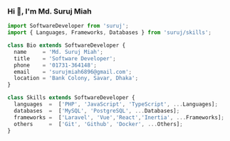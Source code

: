### Hi 👋, I'm Md. Suruj Miah

```javascript
import SoftwareDeveloper from 'suruj';
import { Languages, Frameworks, Databases } from 'suruj/skills';

class Bio extends SoftwareDeveloper {
  name     = 'Md. Suruj Miah';
  title    = 'Software Developer';
  phone    = '01731-364148';
  email    = 'surujmiah6896@gmail.com';
  location = 'Bank Colony, Savar, Dhaka';
}

class Skills extends SoftwareDeveloper {
  languages  =  ['PHP', 'JavaScript', 'TypeScript', ...Languages];
  databases  =  ['MySQL', 'PostgreSQL', ...Databases];
  frameworks =  ['Laravel', 'Vue','React','Inertia', ...Frameworks];
  others     =  ['Git', 'Github', 'Docker', ...Others];
}
```

<!--
**surujmiah6896/surujmiah6896** is a ✨ _special_ ✨ repository because its `README.md` (this file) appears on your GitHub profile.

Here are some ideas to get you started:

- 🔭 I’m currently working on ...
- 🌱 I’m currently learning ...
- 👯 I’m looking to collaborate on ...
- 🤔 I’m looking for help with ...
- 💬 Ask me about ...
- 📫 How to reach me: ...
- 😄 Pronouns: ...
- ⚡ Fun fact: ...
-->
